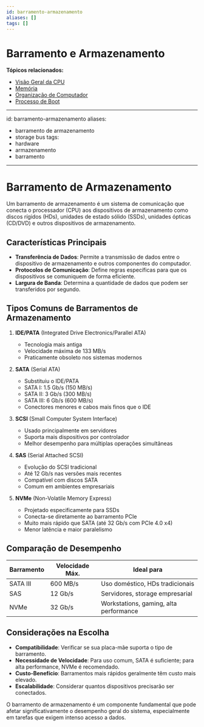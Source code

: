 ```yaml
---
id: barramento-armazenamento
aliases: []
tags: []
---
```


# Barramento e Armazenamento

**Tópicos relacionados:**
- [Visão Geral da CPU](visao-geral.md)
- [Memória](memoria.md)
- [Organização de Computador](../arquiteturas/organização-computador.md)
- [Processo de Boot](processo-boot.md)
---
id: barramento-armazenamento
aliases:
  - barramento de armazenamento
  - storage bus
tags:
  - hardware
  - armazenamento
  - barramento
---

# Barramento de Armazenamento

Um barramento de armazenamento é um sistema de comunicação que conecta o processador (CPU) aos dispositivos de armazenamento como discos rígidos (HDs), unidades de estado sólido (SSDs), unidades ópticas (CD/DVD) e outros dispositivos de armazenamento.

## Características Principais

- **Transferência de Dados**: Permite a transmissão de dados entre o dispositivo de armazenamento e outros componentes do computador.
- **Protocolos de Comunicação**: Define regras específicas para que os dispositivos se comuniquem de forma eficiente.
- **Largura de Banda**: Determina a quantidade de dados que podem ser transferidos por segundo.

## Tipos Comuns de Barramentos de Armazenamento

1. **IDE/PATA** (Integrated Drive Electronics/Parallel ATA)
   - Tecnologia mais antiga
   - Velocidade máxima de 133 MB/s
   - Praticamente obsoleto nos sistemas modernos

2. **SATA** (Serial ATA)
   - Substituiu o IDE/PATA
   - SATA I: 1.5 Gb/s (150 MB/s)
   - SATA II: 3 Gb/s (300 MB/s)
   - SATA III: 6 Gb/s (600 MB/s)
   - Conectores menores e cabos mais finos que o IDE

3. **SCSI** (Small Computer System Interface)
   - Usado principalmente em servidores
   - Suporta mais dispositivos por controlador
   - Melhor desempenho para múltiplas operações simultâneas

4. **SAS** (Serial Attached SCSI)
   - Evolução do SCSI tradicional
   - Até 12 Gb/s nas versões mais recentes
   - Compatível com discos SATA
   - Comum em ambientes empresariais

5. **NVMe** (Non-Volatile Memory Express)
   - Projetado especificamente para SSDs
   - Conecta-se diretamente ao barramento PCIe
   - Muito mais rápido que SATA (até 32 Gb/s com PCIe 4.0 x4)
   - Menor latência e maior paralelismo

## Comparação de Desempenho

| Barramento | Velocidade Máx. | Ideal para |
|------------|-----------------|------------|
| SATA III   | 600 MB/s        | Uso doméstico, HDs tradicionais |
| SAS        | 12 Gb/s         | Servidores, storage empresarial |
| NVMe       | 32 Gb/s         | Workstations, gaming, alta performance |

## Considerações na Escolha

- **Compatibilidade**: Verificar se sua placa-mãe suporta o tipo de barramento.
- **Necessidade de Velocidade**: Para uso comum, SATA é suficiente; para alta performance, NVMe é recomendado.
- **Custo-Benefício**: Barramentos mais rápidos geralmente têm custo mais elevado.
- **Escalabilidade**: Considerar quantos dispositivos precisarão ser conectados.

O barramento de armazenamento é um componente fundamental que pode afetar significativamente o desempenho geral do sistema, especialmente em tarefas que exigem intenso acesso a dados.

